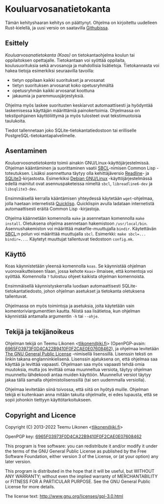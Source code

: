 Kouluarvosanatietokanta
=======================

Tämän kehityshaaran kehitys on päättynyt. Ohjelma on kirjoitettu
uudelleen Rust-kielellä, ja uusi versio on saatavilla
[Githubissa](https://github.com/tlikonen/koas).


Esittely
--------

_Kouluarvosanatietokanta_ _(Koas)_ on tietokantaohjelma koulun tai
oppilaitoksen opettajalle. Tietokantaan voi syöttää oppilaita,
koulusuorituksia sekä arvosanoja ja mahdollisia lisätietoja.
Tietokannasta voi hakea tietoja esimerkiksi seuraavilla tavoilla:

  * tietyn oppilaan kaikki suoritukset ja arvosanat
  * tietyn suorituksen arvosanat koko opetusryhmältä
  * opetusryhmän kaikki arvosanat koottuna
  * jakaumia ja paremmuusjärjestyksiä.

Ohjelma myös laskee suoritusten keskiarvot automaattisesti ja hyödyntää
laskemisessa käyttäjän määrittämiä painokertoimia. Ohjelmassa on
tekstipohjainen käyttöliittymä ja myös tulosteet ovat tekstimuotoisia
taulukoita.

Tiedot tallennetaan joko SQLite-tietokantatiedostoon tai erilliselle
PostgreSQL-tietokantapalvelimelle.


Asentaminen
-----------

_Kouluarvosanatietokanta_ toimii ainakin GNU/Linux-käyttöjärjestelmissä.
Ohjelman kääntäminen ja suorittaminen vaatii [SBCL][]-nimisen Common
Lisp -toteutuksen. Lisäksi asennettuna täytyy olla kehittäjäversio
[Readline][]- ja [SQLite3][]-kirjastosta. Esimerkiksi [Debian
GNU/Linux][Debian] -käyttöjärjestelmässä edellä mainitut ovat
asennuspaketeissa nimeltä `sbcl`, `libreadline6-dev` ja
`libsqlite3-dev`.

Ensimmäisellä kerralla kääntämisen yhteydessä käytetään `wget`-ohjelmaa,
jolla haetaan internetistä [Quicklisp][QL]. Quicklispin avulla ladataan
internetistä automaattisesti eräitä Common Lisp -kirjastoja.

Ohjelma käännetään komennolla `make` ja asennetaan komennolla `make
install`. Oletuksena ohjelma asennetaan hakemistoon `/usr/local/bin`.
Asennushakemiston voi määrittää makefile-muuttujalla `bindir`.
Käytettävän [SBCL][]:n polun voi määrittää muuttujalla `sbcl`.
Esimerkki: `make sbcl=... bindir=...`. Käytetyt muuttujat tallentuvat
tiedostoon `config.mk`.


[SBCL]:     http://www.sbcl.org/
[Readline]: http://www.gnu.org/software/readline/
[SQLite3]:  http://www.sqlite.org/
[Debian]:   http://www.debian.org/
[QL]:       http://www.quicklisp.org/


Käyttö
------

Koas käynnistetään yleensä komennolla `koas`. Se käynnistää ohjelman
vuorovaikutteiseen tilaan, jossa kehote `Koas>` ilmaisee, että komentoja
voi syöttää. Komennolla `?` tulostuu ohjeet kaikista ohjelman
komennoista.

Ensimmäisellä käynnistyskerralla luodaan automaattisesti
SQLite-tietokantatiedosto, johon ohjelman asetukset ja tietokanta
oletuksena tallentuvat.

Ohjelmassa on myös toimintoja ja asetuksia, joita käytetään vain
komentoriviargumenttien kautta. Niistä saa lisätietoa, kun ohjelman
käynnistää antamalla argumentin `-h` tai `--ohje`.


Tekijä ja tekijänoikeus
-----------------------

Ohjelman tekijä on Teemu Likonen <<tlikonen@iki.fi>> (OpenPGP-avain:
[6965F03973F0D4CA22B9410F0F2CAE0E07608462][PGP]), ja ohjelmaa levitetään
[The GNU General Public License][GPL] -nimisellä lisenssillä. Lisenssin
teksti on linkin takana englanninkielisenä. Lisenssin ajatuksena on,
että ohjelmaa saa käyttää ja levittää vapaasti. Ohjelmaan saa myös
vapaasti tehdä omia muutoksia, mutta jos levittää omaa muunneltua
versiota, täytyy ohjelman muunneltu lähdekoodi antaa muiden käyttöön.
Muunnellut versiot täytyy jakaa tällä samalla ohjelmistolisenssillä (tai
sen uudemmalla versiolla).

Ohjelmaa levitetään siinä toivossa, että siitä on hyötyä muille.
Ohjelman tekijä ei kuitenkaan anna mitään takuita ohjelmalle, ei edes
lupausta, että se sopii johonkin tiettyyn käyttötarkoitukseen.

[GPL]: http://www.gnu.org/licenses/gpl-3.0.html
[PGP]: http://www.iki.fi/tlikonen/pgp-key.asc


Copyright and Licence
---------------------

Copyright (C) 2013-2022 Teemu Likonen <<tlikonen@iki.fi>>

OpenPGP key: [6965F03973F0D4CA22B9410F0F2CAE0E07608462][PGP]

This program is free software: you can redistribute it and/or modify it
under the terms of the GNU General Public License as published by the
Free Software Foundation, either version 3 of the License, or (at your
option) any later version.

This program is distributed in the hope that it will be useful, but
WITHOUT ANY WARRANTY; without even the implied warranty of
MERCHANTABILITY or FITNESS FOR A PARTICULAR PURPOSE. See the GNU General
Public License for more details.

The license text: <http://www.gnu.org/licenses/gpl-3.0.html>
